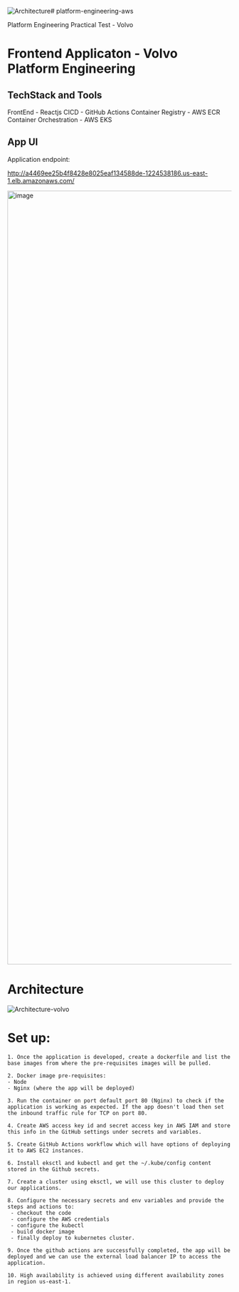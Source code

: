 ![Architecture](https://github.com/Abinash04/platform-engineering-aws/assets/15240069/862f04cc-3a41-41e2-bb2a-429dded95090)# platform-engineering-aws

Platform Engineering Practical Test - Volvo

# Frontend Applicaton - Volvo Platform Engineering

## TechStack and Tools

FrontEnd - Reactjs
CICD - GitHub Actions
Container Registry - AWS ECR
Container Orchestration - AWS EKS

## App UI

Application endpoint:

http://a4469ee25b4f8428e8025eaf134588de-1224538186.us-east-1.elb.amazonaws.com/

<img width="1736" alt="image" src="https://github.com/Abinash04/platform-engineering-aws/assets/15240069/82869488-b023-4198-a7d1-bb4054ba7b97">

# Architecture

![Architecture-volvo](https://github.com/Abinash04/platform-engineering-aws/assets/15240069/83e3f651-be1a-436b-8071-0cc0c40cd657)


# Set up:

```
1. Once the application is developed, create a dockerfile and list the base images from where the pre-requisites images will be pulled.

2. Docker image pre-requisites:
- Node
- Nginx (where the app will be deployed)

3. Run the container on port default port 80 (Nginx) to check if the application is working as expected. If the app doesn't load then set the inbound traffic rule for TCP on port 80.

4. Create AWS access key id and secret access key in AWS IAM and store this info in the GitHub settings under secrets and variables.

5. Create GitHub Actions workflow which will have options of deploying it to AWS EC2 instances.

6. Install eksctl and kubectl and get the ~/.kube/config content stored in the Github secrets.

7. Create a cluster using eksctl, we will use this cluster to deploy our applications.

8. Configure the necessary secrets and env variables and provide the steps and actions to:
 - checkout the code
 - configure the AWS credentials
 - configure the kubectl
 - build docker image
 - finally deploy to kubernetes cluster.

9. Once the github actions are successfully completed, the app will be deployed and we can use the external load balancer IP to access the application.

10. High availability is achieved using different availability zones in region us-east-1.

```
